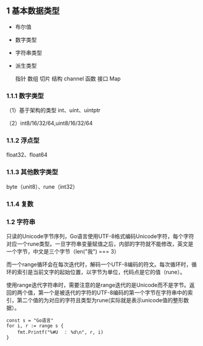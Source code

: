 ## 1 基本数据类型

- 布尔值

- 数字类型

- 字符串类型

- 派生类型

    指针
    数组
    切片
    结构
    channel
    函数
    接口
    Map

### 1.1.1 数字类型

（1）基于架构的类型 int、uint、uintptr

（2）int8/16/32/64,uint8/16/32/64

### 1.1.2 浮点型

float32、float64

### 1.1.3 其他数字类型

byte（unit8）、rune（int32）

### 1.1.4 复数

### 1.2 字符串

只读的Unicode字节序列，Go语言使用UTF-8格式编码Unicode字符，每个字符对应一个rune类型。一旦字符串变量赋值之后，内部的字符就不能修改，英文是一个字节，中文是三个字节（len("我") === 3）

而一个range循环会在每次迭代时，解码一个UTF-8编码的符文。每次循环时，循环的索引是当前文字的起始位置，以字节为单位，代码点是它的值（rune）。

使用range迭代字符串时，需要注意的是range迭代的是Unicode而不是字节。返回的两个值，第一个是被迭代的字符的UTF-8编码的第一个字节在字符串中的索引，第二个值的为对应的字符且类型为rune(实际就是表示unicode值的整形数据）。

    const s = "Go语言"
    for i, r := range s {
        fmt.Printf("%#U  ： %d\n", r, i)
    }


